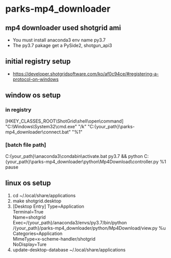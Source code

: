 # parks-mp4_downloader
## mp4 downloader used shotgrid ami
- You must install anaconda3 env name py3.7
- The py3.7 pakage get a PySide2, shotgun_api3

## initial registry setup
- https://developer.shotgridsoftware.com/ko/af0c94ce/#registering-a-protocol-on-windows

## window os setup
### in registry
[HKEY_CLASSES_ROOT\ShotGrid\shell\open\command]
"C:\Windows\System32\cmd.exe" "/k" "C:\{your_path}\parks-mp4_downloader\connect.bat" "%1"

### [batch file path]
C:\{your_path}\anaconda3\condabin\activate.bat py3.7 && python C:\{your_path}\parks-mp4_downloader\python\Mp4Download\controller.py %1
pause

## linux os setup
1. cd ~/.local/share/applications
2.  make shotgrid.desktop
3.  [Desktop Entry]
Type=Application  
Terminal=True  
Name=shotgrid  
Exec=/{your_path}/anaconda3/envs/py3.7/bin/python /{your_path}/parks-mp4_downloader/python/Mp4Download/view.py %u  
Categories=Application  
MimeType=x-scheme-handler/shotgrid  
NoDisplay=Ture  
4. update-desktop-database ~/.local/share/applications
